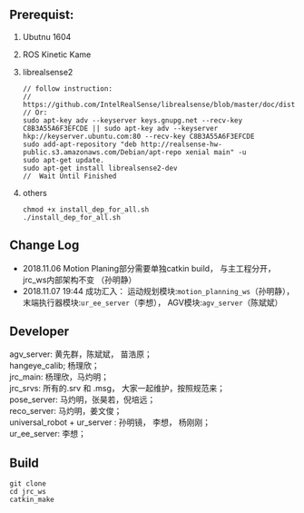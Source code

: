 ## Prerequist:
1. Ubutnu 1604
2. ROS Kinetic Kame

3. librealsense2
    ```  
    // follow instruction:  
    // https://github.com/IntelRealSense/librealsense/blob/master/doc/distribution_linux.md
    // Or:
    sudo apt-key adv --keyserver keys.gnupg.net --recv-key C8B3A55A6F3EFCDE || sudo apt-key adv --keyserver hkp://keyserver.ubuntu.com:80 --recv-key C8B3A55A6F3EFCDE  
    sudo add-apt-repository "deb http://realsense-hw-public.s3.amazonaws.com/Debian/apt-repo xenial main" -u  
    sudo apt-get update.  
    sudo apt-get install librealsense2-dev
    //  Wait Until Finished
    ```  
4. others   
    ```  
    chmod +x install_dep_for_all.sh   
    ./install_dep_for_all.sh  
    ```  

## Change Log  
- 2018.11.06       Motion Planing部分需要单独catkin build， 与主工程分开， jrc_ws内部架构不变 （孙明静）
- 2018.11.07 19:44 成功汇入： 运动规划模块:`motion_planning_ws`（孙明静）， 末端执行器模块:`ur_ee_server`（李想）， AGV模块:`agv_server`（陈斌斌）

## Developer
agv_server: 黄先群，陈斌斌， 苗浩原；  
hangeye_calib;  杨理欣；   
jrc_main:  杨理欣，马灼明；   
jrc_srvs:  所有的.srv 和 .msg， 大家一起维护，按照规范来；   
pose_server: 马灼明，张昊若，倪培远；   
reco_server: 马灼明，姜文俊；   
universal_robot + ur_server : 孙明镜， 李想， 杨刚刚；   
ur_ee_server: 李想；   
 
## Build

```
git clone
cd jrc_ws
catkin_make
```
